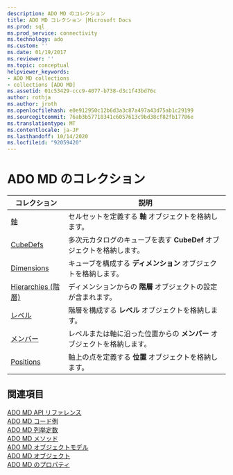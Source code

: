 ```yaml
---
description: ADO MD のコレクション
title: ADO MD コレクション |Microsoft Docs
ms.prod: sql
ms.prod_service: connectivity
ms.technology: ado
ms.custom: ''
ms.date: 01/19/2017
ms.reviewer: ''
ms.topic: conceptual
helpviewer_keywords:
- ADO MD collections
- collections [ADO MD]
ms.assetid: 01c53429-ccc9-4077-b738-d3c1f43bd76c
author: rothja
ms.author: jroth
ms.openlocfilehash: e0e912950c12b6d3a3c87a497a43d75ab1c29199
ms.sourcegitcommit: 76ab3b57718341c6057613c9bd38cf82fb17786e
ms.translationtype: MT
ms.contentlocale: ja-JP
ms.lasthandoff: 10/14/2020
ms.locfileid: "92059420"
---
```

# <a name="ado-md-collections"></a>ADO MD のコレクション

|コレクション|説明|  
|-|-|  
|[軸](./axes-collection-ado-md.md)|セルセットを定義する **軸** オブジェクトを格納します。|  
|[CubeDefs](./cubedef-object-ado-md.md)|多次元カタログのキューブを表す **CubeDef** オブジェクトを格納します。|  
|[Dimensions](./dimension-object-ado-md.md)|キューブを構成する **ディメンション** オブジェクトを格納します。|  
|[Hierarchies (階層)](./hierarchy-object-ado-md.md)|ディメンションからの **階層** オブジェクトの設定が含まれます。|  
|[レベル](./level-object-ado-md.md)|階層を構成する **レベル** オブジェクトを格納します。|  
|[メンバー](./members-collection-ado-md.md)|レベルまたは軸に沿った位置からの **メンバー** オブジェクトを格納します。|  
|[Positions](./positions-collection-ado-md.md)|軸上の点を定義する **位置** オブジェクトを格納します。|  
  
## <a name="see-also"></a>関連項目  
 [ADO MD API リファレンス](./ado-md-object-model.md?view=sql-server-ver15&preserve-view=true)   
 [ADO MD コード例](./ado-md-code-examples.md)   
 [ADO MD 列挙定数](./ado-md-enumerated-constants.md)   
 [ADO MD メソッド](./ado-md-methods.md)   
 [ADO MD オブジェクトモデル](./ado-md-object-model.md)   
 [ADO MD オブジェクト](./ado-md-objects.md)   
 [ADO MD のプロパティ](./ado-md-properties.md)
